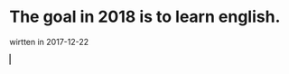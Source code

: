 # The goal in 2018 is to learn  english. 
wirtten in 2017-12-22



<!DOCTYPE HTML>
<html>
<head>
  <style>
    body {
      margin: 50px;
      padding: 50px;
    }
    #myCanvas {
      border: 1px solid #444;
    }
  </style>
</head>
<body>
  <canvas id="myCanvas" width="600" height="250"></canvas>
  <script>
    var canvas = document.getElementById('myCanvas');
    var context = canvas.getContext('2d');

    canvas.width = 600;
    canvas.height = 250;


    drawBackground(context, 110, 125, 90 , 380); // 外圆
    drawBackground(context, 110, 125, 60 , 380); // 内圆

    const data = [
      {
        x: 99,
        y: 7,
        w: 25,  
        status: 'doing',
      },
      {
        x: 250,
        y: 7,
        w: 25,  
        per: .7,
        status: 'doing',
      },
      {
        x: 200,
        y: 7,
        w: 25,  
        status: 'nomal',
      },
      {
        x: 150,
        y: 7,
        w: 25,  
        status: 'error',
      },
    ];


    data.forEach(item => drawUnit(context, item));

    // 绘制一个单元
    function drawUnit(ctx, options) {
      ctx.save();

      options.h = 25;

      const per = options.per || 1; // 进度 
      const status = options.status; // 状态 ： doing, nomal, error
      const x = options.x; // 矩形左上角点 x  
      const y = options.y; // 矩形左上角点 x  
      const w = options.w; // 矩形左上角点 宽
      const h = options.h * per; // 矩形左上角点 高
      const rotate = options.rotate; // 旋转


      // 矩形
      if (status === 'doing') {
        ctx.fillStyle = '#33ff00';
        ctx.strokeStyle = '#33ff00';         
      }

      if (status === 'nomal') {
        ctx.fillStyle = '#fff';
        ctx.strokeStyle = '#555';
      }

      if (status === 'error') {
        ctx.fillStyle = '#ff5555';
        ctx.strokeStyle = '#ff5555';
      }

      ctx.fillRect(x, y + (1-per)*h, w, h);
      ctx.strokeRect(x, y + (1-per)*h, w, h);

      ctx.restore();


      // 写字
      ctx.font = '18px serif';
      ctx.fillText('01', x + 4, y + 18);
    }

    // 圆心 半径  距离
    function drawBackground(ctx, center_x, center_y, circle_r, range) {
      ctx.save();

      ctx.beginPath();

      ctx.arc(center_x, center_y, circle_r, Math.PI*1.5, Math.PI*0.5, true); // 左半圆

      ctx.lineTo(center_x + range, center_y + circle_r);

      ctx.arc(center_x + range, center_y, circle_r, Math.PI*0.5, Math.PI*1.5, true); // 右半圆

      ctx.lineTo(center_x,center_y - circle_r);

      ctx.stroke();

      ctx.restore();
    }
  </script>
</body>
</html>   

